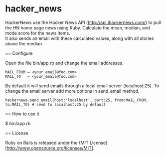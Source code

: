 hacker_news
===========

HackerNews use the Hacker News API (http://api.ihackernews.com/) to pull the HN home page 
news using Ruby.  Calculate the mean, median, and mode score for the news items.  
It also sends an email with these calculated values, along with all 
stories above the median.

== Configure

Open the file bin/app.rb and change the email addresses.

    MAIL_FROM = <your_email@foo.com>
    MAIL_TO   = <your_email@foo.com>

By default it will send emails through a local email server (localhost:25). To change the email server add more
options in send_email method.

    hackernews.send_email(host:'localhost', port:25, from:MAIL_FROM, to:MAIL_TO) # send to localhost:25 by default


== How to use it

 $ bin/app.rb

== License

Ruby on Rails is released under the {MIT License}[http://www.opensource.org/licenses/MIT].